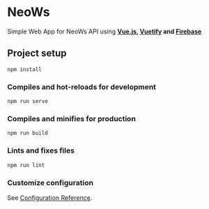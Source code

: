 # NeoWs
Simple Web App for NeoWs API using **[Vue.js](https://vuejs.org/), [Vuetify](https://vuetifyjs.com/en/) and [Firebase](https://firebase.google.com/)**

## Project setup
```
npm install
```

### Compiles and hot-reloads for development
```
npm run serve
```

### Compiles and minifies for production
```
npm run build
```

### Lints and fixes files
```
npm run lint
```

### Customize configuration
See [Configuration Reference](https://cli.vuejs.org/config/).
